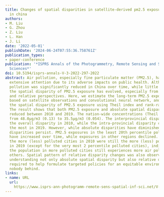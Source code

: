 ```yaml
---
title: Changes of spatial disparities in satellite-derived pm2.5 exposures over 2010–2019
  in china
authors:
- M. Liu
- G. Zhou
- Z. Liu
- L. Han
- J. Li
date: '2022-05-01'
publishDate: '2024-06-24T07:55:36.758761Z'
publication_types:
- paper-conference
publication: '*ISPRS Annals of the Photogrammetry, Remote Sensing and Spatial Information
  Sciences*'
doi: 10.5194/isprs-annals-V-3-2022-297-2022
abstract: Air pollution, especially fine particulate matter (PM2.5), has attracted
  extensive attention due to its adverse impacts on public health. Although PM2.5
  pollution was significantly reduced in China over time, while little is known how
  the spatial disparity of PM2.5 exposure has evolved, especially from both absolute
  and relative perspectives. Here, we estimate the long-term PM2.5 exposures in China
  based on satellite observations and convolutional neural network, and characterize
  the spatial disparity of PM2.5 exposure using Theil index and rank-rank relationship.
  The result shows that both PM2.5 exposure and absolute spatial disparity were substantially
  reduced between 2010 and 2019. The nation-wide concentrations (Theil index) declined
  from 48.0μg/m3 (0.13) to 35.5μg/m3 (0.054). The interprovincial disparities dominate
  the overall disparity in 2010, while the intra-provincial disparity contributed
  the most in 2019. However, while absolute disparities have diminished, relative
  disparities persist. PM2.5 exposures in the least 20th percentile polluted cities
  have increased over time, while exposures in other regions declined. On average,
  the more (less) polluted cities in 2010 were still the more (less) polluted cities
  in 2019 (except for the very most 2 percentile polluted cities), indicating that
  the population in more polluted cities still experiences more air pollution than
  others. Spatial pattern of relative disparity changes was also observed. Overall,
  understanding not only absolute spatial disparity but also relative disparity is
  required to help formulate targeted policies for an equitable environment, leaving
  nobody behind.
links:
- name: URL
  url: 
    https://www.isprs-ann-photogramm-remote-sens-spatial-inf-sci.net/V-3-2022/297/2022/
---
```

